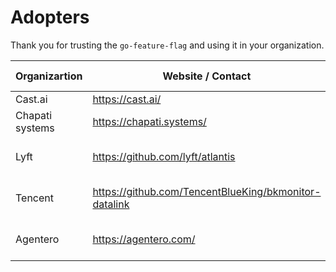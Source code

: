 # Adopters

Thank you for trusting the `go-feature-flag` and using it in your organization.

| **Organizartion** | **Website / Contact**                                 | **Description of use**                 |
|-------------------|-------------------------------------------------------|----------------------------------------|
| Cast.ai           | https://cast.ai/                                      |                                        |
| Chapati systems   | https://chapati.systems/                              |                                        |
| Lyft              | https://github.com/lyft/atlantis                      | Inside the Atlantis fork used by Lyft. |
| Tencent           | https://github.com/TencentBlueKing/bkmonitor-datalink | Used inside BKMONITOR-DATALINK.        |
| Agentero          | https://agentero.com/                                 | FF tool within Agentero platform       |



